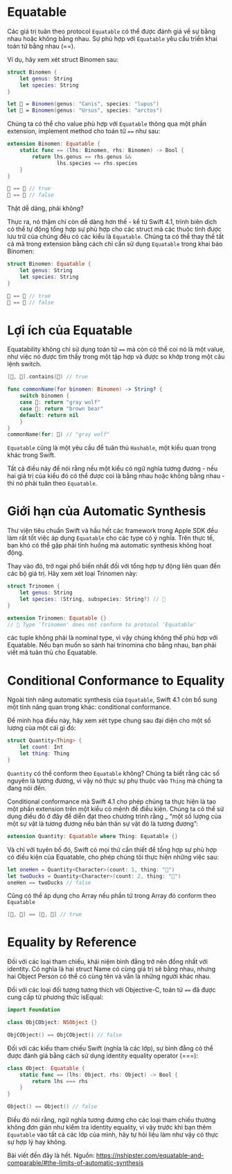 #  Equatable
Các giá trị tuân theo protocol `Equatable` có thể được đánh giá về sự bằng nhau hoặc không bằng nhau. Sự phù hợp với `Equatable` yêu cầu triển khai toán tử bằng nhau (==).

Ví dụ, hãy xem xét struct Binomen sau:

```Swift
struct Binomen {
    let genus: String
    let species: String
}

let 🐺 = Binomen(genus: "Canis", species: "lupus")
let 🐻 = Binomen(genus: "Ursus", species: "arctos")
```
Chúng ta có thể cho value phù hợp với `Equatable` thông qua một phần extension, implement method cho toán tử `==` như sau:

```Swift
extension Binomen: Equatable {
    static func == (lhs: Binomen, rhs: Binomen) -> Bool {
        return lhs.genus == rhs.genus &&
                lhs.species == rhs.species
    }
}

🐺 == 🐺 // true
🐺 == 🐻 // false
```
Thật dễ dàng, phải không?

Thực ra, nó thậm chí còn dễ dàng hơn thế - kể từ Swift 4.1, trình biên dịch có thể tự động tổng hợp sự phù hợp cho các struct mà các thuộc tính được lưu trữ của chúng đều có các kiểu là `Equatable`. Chúng ta có thể thay thế tất cả mã trong extension bằng cách chỉ cần sử dụng `Equatable` trong khai báo Binomen:
```Swift
struct Binomen: Equatable {
    let genus: String
    let species: String
}

🐺 == 🐺 // true
🐺 == 🐻 // false
```
# Lợi ích của Equatable 
Equatability không chỉ sử dụng toán tử `==` mà còn có thể coi nó là một value, như việc nó được tìm thấy trong một tập hợp và được so khớp trong một câu lệnh switch.
```Swift
[🐺, 🐻].contains(🐻) // true

func commonName(for binomen: Binomen) -> String? {
    switch binomen {
    case 🐺: return "gray wolf"
    case 🐻: return "brown bear"
    default: return nil
    }
}
commonName(for: 🐺) // "gray wolf"
```
`Equatable` cũng là một yêu cầu để tuân thủ `Hashable`, một kiểu quan trọng khác trong Swift.

Tất cả điều này để nói rằng nếu một kiểu có ngữ nghĩa tương đương - nếu hai giá trị của kiểu đó có thể được coi là bằng nhau hoặc không bằng nhau - thì nó phải tuân theo `Equatable`.
# Giới hạn của Automatic Synthesis
Thư viện tiêu chuẩn Swift và hầu hết các framework trong Apple SDK đều làm rất tốt việc áp dụng `Equatable` cho các type có ý nghĩa. Trên thực tế, bạn khó có thể gặp phải tình huống mà automatic synthesis không hoạt động.

Thay vào đó, trở ngại phổ biến nhất đối với tổng hợp tự động liên quan đến các bộ giá trị. Hãy xem xét loại Trinomen này:
```Swift
struct Trinomen {
    let genus: String
    let species: (String, subspecies: String?) // 🤔
}

extension Trinomen: Equatable {}
// 🛑 Type 'Trinomen' does not conform to protocol 'Equatable'
```
các tuple không phải là nominal type, vì vậy chúng không thể phù hợp với Equatable. Nếu bạn muốn so sánh hai trinomina cho bằng nhau, bạn phải viết mã tuân thủ cho Equatable.
# Conditional Conformance to Equality
Ngoài tính năng automatic synthesis của `Equatable`, Swift 4.1 còn bổ sung một tính năng quan trọng khác: conditional conformance.

Để minh họa điều này, hãy xem xét type chung sau đại diện cho một số lượng của một cái gì đó:
```Swift
struct Quantity<Thing> {
    let count: Int
    let thing: Thing
}
```
`Quantity` có thể conform theo `Equatable` không? Chúng ta biết rằng các số nguyên là tương đương, vì vậy nó thực sự phụ thuộc vào `Thing` mà chúng ta đang nói đến.

Conditional conformance mà Swift 4.1 cho phép chúng ta thực hiện là tạo một phần extension trên một kiểu có mệnh đề điều kiện. Chúng ta có thể sử dụng điều đó ở đây để diễn đạt theo chương trình rằng _ “một số lượng của một sự vật là tương đương nếu bản thân sự vật đó là tương đương”:
```Swift
extension Quantity: Equatable where Thing: Equatable {}
```
Và chỉ với tuyên bố đó, Swift có mọi thứ cần thiết để tổng hợp sự phù hợp có điều kiện của Equatable, cho phép chúng tôi thực hiện những việc sau:
```Swift
let oneHen = Quantity<Character>(count: 1, thing: "🐔")
let twoDucks = Quantity<Character>(count: 2, thing: "🦆")
oneHen == twoDucks // false
```
Cũng có thể áp dụng cho Array nếu phần tử trong Array đó conform theo `Equatable`
```Swift
[🐺, 🐻] == [🐺, 🐻] // true
```
# Equality by Reference
Đối với các loại tham chiếu, khái niệm bình đẳng trở nên đồng nhất với identity. Có nghĩa là hai struct Name có cùng giá trị sẽ bằng nhau, nhưng hai Object Person có thể có cùng tên và vẫn là những người khác nhau.

Đối với các loại đối tượng tương thích với Objective-C, toán tử `==` đã được cung cấp từ phương thức isEqual:
```Swift
import Foundation

class ObjCObject: NSObject {}

ObjCObject() == ObjCObject() // false
```
Đối với các kiểu tham chiếu Swift (nghĩa là các lớp), sự bình đẳng có thể được đánh giá bằng cách sử dụng identity equality operator (===):
```Swift
class Object: Equatable {
    static func == (lhs: Object, rhs: Object) -> Bool {
        return lhs === rhs
    }
}

Object() == Object() // false
```

Điều đó nói rằng, ngữ nghĩa tương đương cho các loại tham chiếu thường không đơn giản như kiểm tra identity equality, vì vậy trước khi bạn thêm `Equatable` vào tất cả các lớp của mình, hãy tự hỏi liệu làm như vậy có thực sự hợp lý hay không.

Bài viết đến đây là hết. Nguồn: https://nshipster.com/equatable-and-comparable/#the-limits-of-automatic-synthesis